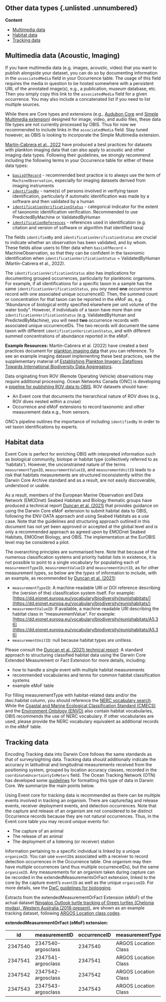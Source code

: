 ## Other data types {.unlisted .unnumbered}

**Content**

- [Multimedia data](#multimedia-data-acoustic-imaging)
- [Habitat data](#habitat-data)
- [Tracking data](#tracking-data)

## Multimedia data (Acoustic, Imaging)

If you have multimedia data (e.g. images, acoustic, video) that you want to publish alongside your dataset, you can do so by documenting information in the `associatedMedia` field in your Occurrence table. The usage of this field requires the media in question to be hosted somewhere with a persistent URL of the annotated image(s), e.g., a publication, museum database, etc. Then you simply copy this link to the  `associatedMedia` field for a given occurrence. You may also include a concatenated list if you need to list multiple sources.

While there are Core types and extensions (e.g., [Audubon Core](https://rs.gbif.org/extension/ac/audubon_2020_10_06.xml) and [Simple Multimedia extension](https://rs.gbif.org/extension/gbif/1.0/multimedia.xml)) designed for image, video, and audio files, these data file types are not currently processed by OBIS. Thus for now we recommended to include links in the `associatedMedia` field. Stay tuned however, as OBIS is looking to incorporate the Simple Multimedia extension.

[Martin-Cabrera et al., 2022](http://dx.doi.org/10.25607/OBP-1742) have produced a best practices for datasets with plankton imaging data that can also apply to acoustic and other imaging data types. Following their guidelines, we strongly recommend including the following terms in your Occurrence table for either of these data types:

* [`basisOfRecord`](https://dwc.tdwg.org/terms/#dwc:basisOfRecord) - recommended best practice is to always use the term of `MachineObservation`, especially for imaging datasets derived from imaging instruments
* [`identifiedBy`](https://dwc.tdwg.org/list/#dwc_identifiedBy) - name(s) of persons involved in verifying taxon identification, particularly if automatic identification was made by a software and then validated by a human
* [`identificationVerificationStatus`](https://dwc.tdwg.org/list/#dwc_identificationVerificationStatus) - categorical indicator for the extent of taxonomic identification verification. Recommended to use PredictedByMachine or ValidatedByHuman
* [`identificationReferences`](http://rs.tdwg.org/dwc/terms/identificationReferences) - references used in identification (e.g. citation and version of software or algorithm that identified taxa)

The fields `identifiedBy` and `identificationVerificationStatus` are crucial to indicate whether an observation has been validated, and by whom. These fields allow users to filter data when `basisOfRecord` = MachineObservation, so that they can be confident in the taxonomic identification when `identificationVerificationStatus` = ValidatedByHuman (Martin-Cabrera et al., 2022).

The `identificationVerificationStatus` also has implications for documenting grouped occurrences, particularly for planktonic organisms. For example, if all identifications for a specific taxon in a sample has the same `identificationVerificationStatus`, you ony need **one** occurrence record with one associated unique occurrenceID. Then, the summed count or concentration for that taxon can be reported in the eMoF as, e.g. “Abundance of biological entity specified elsewhere per unit volume of the water body”. However, if individuals of a taxon have more than one `identificationVerificationStatus` (e.g. ValidatedByHuman and PredictedByMachine), you will need **two** occurrence records with associated unique occurrenceIDs. The two records will document the same taxon with different `identificationVericationStatus`, and with different summed concentrations of abundance reported in the eMoF.

**Example Resources:**
Martin-Cabrera et al. (2022) have created a best practices document for [plankton imaging data](https://repository.oceanbestpractices.org/handle/11329/1917) that you can reference. To see an example imaging dataset implementing these best practices, see the supplementary material of [Establishing Plankton Imagery Dataflows Towards International Biodiversity Data Aggregators](https://biss.pensoft.net/article/94196/instance/7973477/).

Data originating from ROV (Remote Operating Vehicle) observations may require additional processing. Ocean Networks Canada (ONC) is developing a [pipeline for publishing ROV data to OBIS](https://doi.org/10.1109/OCEANS47191.2022.9977379). ROV datasets should have:

* An Event core that documents the hierarchical nature of ROV dives (e.g., ROV dives nested within a cruise)
* Occurrence and eMoF extensions to record taxonomic and other measurement data e.g., from sensors.

ONC’s pipeline outlines the importance of including `identifiedBy` in order to vet taxon identifications by experts.

## Habitat data

Event Core is perfect for enriching OBIS with interpreted information such as biological community, biotope or habitat type (collectively referred to as 'habitats'). However, the unconstrained nature of the terms `measurementTypeID`, `measurementValueID`, and `measurementUnitID` leads to a risk that habitats measurements are structured inconsistently within the Darwin Core Archive standard and as a result, are not easily discoverable, understood or usable.

As a result, members of the European Marine Observation and Data Network (EMODnet) Seabed Habitats and Biology thematic groups have produced a technical report [Duncan et al. (2021)](https://emodnet.ec.europa.eu/en/seabed-habitats-guidance-standard-approach-structuring-classified-habitat-data-using-darwin-core) that provides guidance on using the Darwin Core eMoF extension to submit habitat data to OBIS, following the ENV-DATA approach and using Seabed Habitats as a use case. Note that the guidelines and structuring approach outlined in this document has not yet been approved or accepted at the global level and is only a recommended approach as agreed upon by EMODnet Seabed Habitats, EMODnet Biology, and OBIS. The implementation at the EurOBIS level may be considered a pilot.

The overarching principles are summarised here. Note that because of the numerous classification systems and priority habitat lists in existence, it is not possible to point to a single vocabulary for populating each of `measurementTypeID`, `measurementValueID` and `measurementUnitID`, as for other measurement types, so below are the *types* of information to include, with an example, as recommended by [Duncan et al. (2021)](https://emodnet.ec.europa.eu/en/seabed-habitats-guidance-standard-approach-structuring-classified-habitat-data-using-darwin-core):

* `measurementTypeID`: A machine-readable URI or DOI reference describing the (version of the) classification system itself. For example: [https://dd.eionet.europa.eu/vocabulary/biodiversity/eunishabitats/](https://dd.eionet.europa.eu/vocabulary/biodiversity/eunishabitats/)
* `measurementValueID`: If available, a machine-readable URI describing the habitat class in “measurementValue”. For example: [https://dd.eionet.europa.eu/vocabulary/biodiversity/eunishabitats/A5.36](https://dd.eionet.europa.eu/vocabulary/biodiversity/eunishabitats/A5.36)
* `measurementUnitID`: null because habitat types are unitless.

Please consult the [Duncan et al. (2021) technical report](https://emodnet.ec.europa.eu/en/seabed-habitats-guidance-standard-approach-structuring-classified-habitat-data-using-darwin-core): A standard approach to structuring classified habitat data using the Darwin Core Extended Measurement or Fact Extension for more details, including:

* how to handle a single event with multiple habitat measurements
* recommended vocabularies and terms for common habitat classification systems
* example eMoF table

For filling measurementType with habitat-related data and/or the dwc:habitat column, you should reference the [NERC vocabulary search](http://vocab.nerc.ac.uk/search_nvs/sxv/?searchstr=habitat&options=identifier,preflabel,altlabel,definition). While the [Coastal and Marine Ecological Classification Standard (CMECS)](https://repository.library.noaa.gov/view/noaa/27552) and the [Environment Ontology (ENVO)](https://sites.google.com/site/environmentontology/?pli=1) also contain habitat vocabularies, OBIS recommends the use of NERC vocabulary. If other vocabularies are used, please provide the NERC vocabulary equivalent as additional records in the eMoF table.

## Tracking data

Encoding Tracking data into Darwin Core follows the same standards as that of survey/sighting data. Tracking data should additionally indicate the accuracy in latitudinal and longitudinal measurements received from the positioning system, grouped by location accuracy classes, recorded in the `coordinateUncertaintyInMeters` field. The Ocean Tracking Network (OTN) has developed some [guidelines](https://github.com/tdwg/dwc-for-biologging) for formatting this type of data in Darwin Core. We summarize the main points below.

Using Event core for tracking data is recommended as there can be multiple events involved in tracking an organism. There are capture/tag and release events, receiver deployment events, and detection occurrences. Note that the capture and release of an organism are not considered to be distinct Occurrence records because they are not natural occurrences. Thus, in the Event core table you may record unique events for:

* The capture of an animal
* The release of an animal
* The deployment of a listening (or receiver) station

Information pertaining to a specific individual is linked by a unique `organismID`. You can use `eventID`s associated with a receiver to record detection occurrences in the Occurrence table. One organism may then have multiple occurrences (and thus multiple occurrenceIDs), but the same `organismID`. Any measurements for an organism taken during capture can be recorded in the extendedMeasurementsOrFact extension, linked to the core by the capture event’s `eventID` as well as the unique `organismID`. For more details, see the [DwC guidelines for biologging](https://github.com/tdwg/dwc-for-biologging).

Extracts from the extendedMeasurementOrFact Extension (eMoF) of the actual dataset [Ningaloo Outlook turtle tracking of Green turtles (Chelonia mydas), Western Australia (2018-present)](https://www.marine.csiro.au/ipt/resource?r=ningaloo_outlook_turtle_tracking), are shown as an example tracking dataset, following [ARGOS Location class codes](http://vocab.nerc.ac.uk/collection/R05/current/).

**extendedMeasurementOrFact (eMoF) extension:**

| id      | measurementID      | occurrenceID | measurementType      | measurementValue | measurementValueID                               |
|---------|--------------------|--------------|----------------------|------------------|--------------------------------------------------|
| 2347540 | 2347540-argosclass | 2347540      | ARGOS Location Class | A                | <http://vocab.nerc.ac.uk/collection/R05/current/A> |
| 2347541 | 2347541-argosclass | 2347541      | ARGOS Location Class | B                | <http://vocab.nerc.ac.uk/collection/R05/current/B> |
| 2347542 | 2347542-argosclass | 2347542      | ARGOS Location Class | 2                | <http://vocab.nerc.ac.uk/collection/R05/current/2> |
| 2347543 | 2347543-argosclass | 2347543      | ARGOS Location Class | 3                | <http://vocab.nerc.ac.uk/collection/R05/current/3> |
